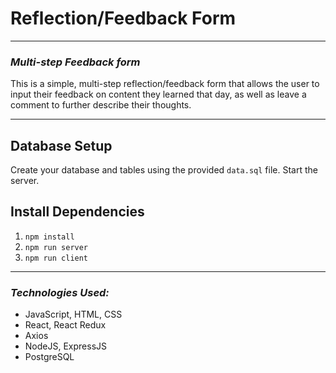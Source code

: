 # **Reflection/Feedback Form**
---
### **_Multi-step Feedback form_**

This is a simple, multi-step reflection/feedback form that allows the user to input their feedback on content they learned that day, as well as leave a comment to further describe their thoughts.

---
## Database Setup

Create your database and tables using the provided `data.sql` file. Start the server.

## Install Dependencies

1. `npm install`
2. `npm run server`
3. `npm run client`

---

### **_Technologies Used:_**
- JavaScript, HTML, CSS
- React, React Redux
- Axios
- NodeJS, ExpressJS
- PostgreSQL